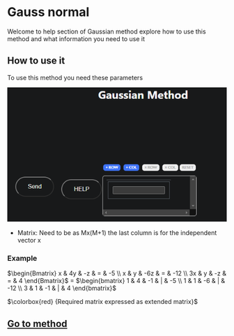 # Gauss normal

Welcome to help section of Gaussian method explore how to use this method and what information you need to use it

## How to use it

To use this method you need these parameters

![Input](../../static/img/blog/gaussian.png)

- Matrix: Need to be as Mx(M+1) the last column is for the independent vector x

### Example 

$\begin{Bmatrix}
    x & 4y & -z & = & -5 \\
    x & y & -6z & = & -12 \\
    3x & y & -z & = & 4
\end{Bmatrix}$
$=$
$\begin{bmatrix}
    1 & 4 & -1 & | & -5 \\
    1 & 1 & -6 & | & -12 \\
    3 & 1 & -1 & | & 4
\end{bmatrix}$

$\colorbox{red} {Required matrix expressed as extended matrix}$

## [Go to method](../../methods/matrix/gauss)